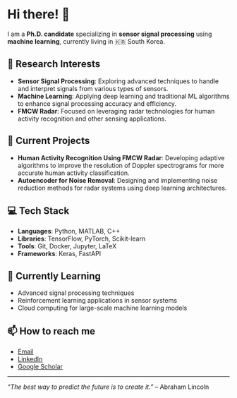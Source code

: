 # Hi there! 👋

I am a **Ph.D. candidate** specializing in **sensor signal processing** using **machine learning**, currently living in 🇰🇷 South Korea.

## 🧠 Research Interests

- **Sensor Signal Processing**: Exploring advanced techniques to handle and interpret signals from various types of sensors.
- **Machine Learning**: Applying deep learning and traditional ML algorithms to enhance signal processing accuracy and efficiency.
- **FMCW Radar**: Focused on leveraging radar technologies for human activity recognition and other sensing applications.

## 🔬 Current Projects

- **Human Activity Recognition Using FMCW Radar**: Developing adaptive algorithms to improve the resolution of Doppler spectrograms for more accurate human activity classification.
- **Autoencoder for Noise Removal**: Designing and implementing noise reduction methods for radar systems using deep learning architectures.

## 💻 Tech Stack

- **Languages**: Python, MATLAB, C++
- **Libraries**: TensorFlow, PyTorch, Scikit-learn
- **Tools**: Git, Docker, Jupyter, LaTeX
- **Frameworks**: Keras, FastAPI

## 🌱 Currently Learning

- Advanced signal processing techniques
- Reinforcement learning applications in sensor systems
- Cloud computing for large-scale machine learning models

## 📫 How to reach me

- [Email](mailto:your-email@example.com)
- [LinkedIn](https://www.linkedin.com/in/yourprofile)
- [Google Scholar](https://scholar.google.com/citations?user=yourid)

---

*“The best way to predict the future is to create it.”* – Abraham Lincoln

